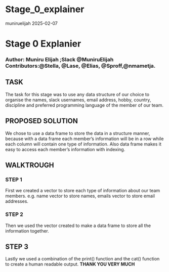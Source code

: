 Stage_0_explainer
================
muniruelijah
2025-02-07

# Stage 0 Explanier

### Author: Muniru Elijah ;Slack @MuniruElijah Contributors:@Stella, @Lase, @Elias, @Sproff,@nmametja.

## TASK

The task for this stage was to use any data structure of our choice to
organise the names, slack usernames, email address, hobby, country,
discipline and preferred programming language of the member of our team.

## PROPOSED SOLUTION

We chose to use a data frame to store the data in a structure manner,
because with a data frame each member’s information will be in a row
while each column will contain one type of information. Also data frame
makes it easy to access each member’s information with indexing.

## WALKTROUGH

### STEP 1

First we created a vector to store each type of information about our
team members. e.g. name vector to store names, emails vector to store
email addresses.

### STEP 2

Then we used the vector created to make a data frame to store all the
information together.

## STEP 3

Lastly we used a combination of the print() function and the cat()
function to create a human readable output. **THANK YOU VERY MUCH**
